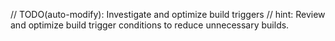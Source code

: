 // TODO(auto-modify): Investigate and optimize build triggers
// hint: Review and optimize build trigger conditions to reduce unnecessary builds.
